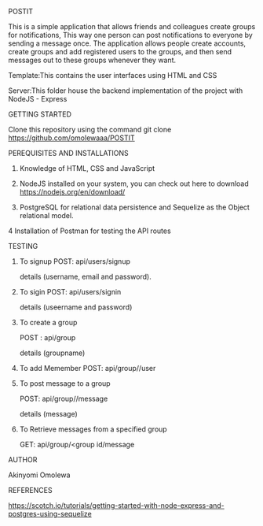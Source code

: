 POSTIT

  
  This is a simple application that allows friends and colleagues create groups for notifications, This way one person can post notifications to everyone by sending a message once. The application allows people create accounts, create groups and add registered users to the groups, and then send messages out to these groups whenever they want.

Template:This contains the user interfaces using HTML and CSS 

Server:This folder house the backend implementation of the project with NodeJS - Express

GETTING STARTED
   
   Clone this repository using the command git clone https://github.com/omolewaaa/POSTIT 


PEREQUISITES AND INSTALLATIONS

  1. Knowledge of HTML, CSS and JavaScript 
  
  2.	NodeJS installed on your system, you can check out here to download https://nodejs.org/en/download/
 
  3.	PostgreSQL for relational data persistence and Sequelize as the Object relational model.
   
  4  	Installation of Postman for testing the API routes
  
  
  TESTING
  
  1.  To signup
        POST: api/users/signup
        
         details (username, email and password).
       
  2.  To sigin
        POST: api/users/signin
        
        details (useername and password)
  
  3.  To create a group 
  
        POST : api/group 
        
         details (groupname) 
      
  4. To add Memember
       POST: api/group/<group id>/user
      
  5. To post message to a group
  
       POST: api/group/<group id>/message
       
       details (message)
      
  6. To Retrieve messages from a specified group
  
       GET: api/group/<group id/message


  AUTHOR
  
  Akinyomi Omolewa
  
  REFERENCES
  
  https://scotch.io/tutorials/getting-started-with-node-express-and-postgres-using-sequelize
